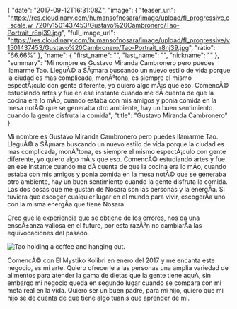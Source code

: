 {
  "date": "2017-09-12T16:31:08Z",
  "image": {
    "teaser_url": "https://res.cloudinary.com/humansofnosara/image/upload/fl_progressive,c_scale,w_720/v1501437453/Gustavo%20Cambronero/Tao-Portrait_r8nj39.jpg",
    "full_image_url": "https://res.cloudinary.com/humansofnosara/image/upload/fl_progressive/v1501437453/Gustavo%20Cambronero/Tao-Portrait_r8nj39.jpg",
    "ratio": "66.66%"
  },
  "name": {
    "first_name": "",
    "last_name": "",
    "nickname": ""
  },
  "summary": "Mi nombre es Gustavo Miranda Cambronero pero puedes llamarme Tao. LleguÃ© a SÃ¡mara buscando un nuevo estilo de vida porque la ciudad es mas complicada, monÃ³tona, es siempre el mismo espectÃ¡culo con gente diferente, yo quiero algo mÃ¡s que eso. ComencÃ© estudiando artes y fue en ese instante cuando me dÃ­ cuenta de que la cocina era lo mÃ­o, cuando estaba con mis amigos y ponia comida en la mesa notÃ© que se generaba otro ambiente, hay un buen sentimiento cuando la gente disfruta la comida",
  "title": "Gustavo Miranda Cambronero"
}


<p>Mi nombre es Gustavo Miranda Cambronero pero puedes llamarme Tao. LleguÃ© a SÃ¡mara buscando un nuevo estilo de vida porque la ciudad es mas complicada, monÃ³tona, es siempre el mismo espectÃ¡culo con gente diferente, yo quiero algo mÃ¡s que eso. ComencÃ© estudiando artes y fue en ese instante cuando me dÃ­ cuenta de que la cocina era lo mÃ­o, cuando estaba con mis amigos y ponia comida en la mesa notÃ© que se generaba otro ambiente, hay un buen sentimiento cuando la gente disfruta la comida. Las dos cosas que me gustan de Nosara son las personas y la energÃ­a. Si tuviera que escoger cualquier lugar en el mundo para vivir, escogerÃ­a uno con la misma energÃ­a que tiene Nosara.</p> <p>Creo que la experiencia que se obtiene de los errores, nos da una enseÃ±anza valiosa en el futuro, por esta razÃ³n no cambiarÃ­a las equivocaciones del pasado.</p> <img src="https://res.cloudinary.com/humansofnosara/image/upload/fl_progressive/v1502838534/Gustavo%20Cambronero/Tao-Full_rim2sw.jpg" sizes="100vw" srcset="https://res.cloudinary.com/humansofnosara/image/upload/fl_progressive/v1502838534/Gustavo%20Cambronero/Tao-Full_rim2sw.jpg 1000w, https://res.cloudinary.com/humansofnosara/image/upload/fl_progressive,c_scale,w_720/v1502838534/Gustavo%20Cambronero/Tao-Full_rim2sw.jpg 720w" alt="Tao holding a coffee and hanging out."> <p>ComencÃ© con El Mystiko Kolibri en enero del 2017 y me encanta este negocio, es mi arte. Quiero ofrecerle a las personas una amplia variedad de alimentos para atender la gama de dietas que la gente tiene aquÃ­, sin embargo mi negocio queda en segundo lugar cuando se compara con mi meta real en la vida. Quiero ser un buen padre, para mi hijo, quiero que mi hijo se de cuenta de que tiene algo tuanis que aprender de mi.</p>